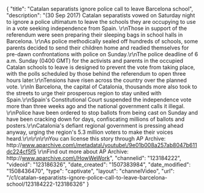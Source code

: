 {
    "title": "Catalan separatists ignore police call to leave Barcelona school",
    "description": "(30 Sep 2017) Catalan separatists vowed on Saturday night to ignore a police ultimatum to leave the schools they are occupying to use in a vote seeking independence from Spain. \r\nThose in support of the referendum were seen preparing their sleeping bags in school halls in Barcelona.  \r\nAs police methodically sealed off hundreds of schools, some parents decided to send their children home and readied themselves for pre-dawn confrontations with police on Sunday.\r\nThe police deadline of 6 a.m. Sunday (0400 GMT) for the activists and parents in the occupied Catalan schools to leave is designed to prevent the vote from taking place, with the polls scheduled by those behind the referendum to open three hours later.\r\nTensions have risen across the country over the planned vote. \r\nIn Barcelona, the capital of Catalonia, thousands more also took to the streets to urge their prosperous region to stay united with Spain.\r\nSpain's Constitutional Court suspended the independence vote more than three weeks ago and the national government calls it illegal. \r\nPolice have been ordered to stop ballots from being cast on Sunday and have been cracking down for days, confiscating millions of ballots and posters.\r\nCatalonia's defiant regional government is pressing ahead anyway, urging the region's 5.3 million voters to make their voices heard.\r\n\r\n\r\nYou can license this story through AP Archive: http:\/\/www.aparchive.com\/metadata\/youtube\/9e01b008a257ab8047b611dc224cf5f5 \r\nFind out more about AP Archive: http:\/\/www.aparchive.com\/HowWeWork",
    "channelid": "123184222",
    "videoid": "123186326",
    "date_created": "1507383984",
    "date_modified": "1508436470",
    "type": "captivate",
    "layout": "channelVideo",
    "url": "\/c1\/catalan-separatists-ignore-police-call-to-leave-barcelona-school\/123184222-123186326"
}